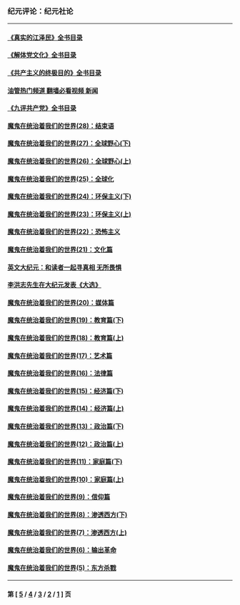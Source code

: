 ### 纪元评论：纪元社论
---
#### [《真实的江泽民》全书目录](../../pages/nsc422/n13721399.md?10240330) 
#### [《解体党文化》全书目录](../../pages/nsc422/n13721157.md?10240330) 
#### [《共产主义的终极目的》全书目录](../../pages/nsc422/n13721048.md?10240330) 
#### [油管热门频道 翻墙必看视频 新闻](ok?10240330)
#### [《九评共产党》全书目录](../../pages/nsc422/n13708085.md?10240330) 
#### [魔鬼在统治着我们的世界(28)：结束语](../../pages/nsc422/n10936246.md?10240330) 
#### [魔鬼在统治着我们的世界(27)：全球野心(下)](../../pages/nsc422/n10928319.md?10240330) 
#### [魔鬼在统治着我们的世界(26)：全球野心(上)](../../pages/nsc422/n10900318.md?10240330) 
#### [魔鬼在统治着我们的世界(25)：全球化](../../pages/nsc422/n10788205.md?10240330) 
#### [魔鬼在统治着我们的世界(24)：环保主义(下)](../../pages/nsc422/n10695307.md?10240330) 
#### [魔鬼在统治着我们的世界(23)：环保主义(上)](../../pages/nsc422/n10688613.md?10240330) 
#### [魔鬼在统治着我们的世界(22)：恐怖主义](../../pages/nsc422/n10614727.md?10240330) 
#### [魔鬼在统治着我们的世界(21)：文化篇](../../pages/nsc422/n10597706.md?10240330) 
#### [英文大纪元：和读者一起寻真相 无所畏惧](../../pages/nsc422/n12542027.md?10240330) 
#### [李洪志先生在大纪元发表《大选》](../../pages/nsc422/n12534746.md?10240330) 
#### [魔鬼在统治着我们的世界(20)：媒体篇](../../pages/nsc422/n10586579.md?10240330) 
#### [魔鬼在统治着我们的世界(19)：教育篇(下)](../../pages/nsc422/n10564808.md?10240330) 
#### [魔鬼在统治着我们的世界(18)：教育篇(上)](../../pages/nsc422/n10526970.md?10240330) 
#### [魔鬼在统治着我们的世界(17)：艺术篇](../../pages/nsc422/n10499093.md?10240330) 
#### [魔鬼在统治着我们的世界(16)：法律篇](../../pages/nsc422/n10485969.md?10240330) 
#### [魔鬼在统治着我们的世界(15)：经济篇(下)](../../pages/nsc422/n10469975.md?10240330) 
#### [魔鬼在统治着我们的世界(14)：经济篇(上)](../../pages/nsc422/n10457370.md?10240330) 
#### [魔鬼在统治着我们的世界(13)：政治篇(下)](../../pages/nsc422/n10448270.md?10240330) 
#### [魔鬼在统治着我们的世界(12)：政治篇(上)](../../pages/nsc422/n10444576.md?10240330) 
#### [魔鬼在统治着我们的世界(11)：家庭篇(下)](../../pages/nsc422/n10440961.md?10240330) 
#### [魔鬼在统治着我们的世界(10)：家庭篇(上)](../../pages/nsc422/n10435448.md?10240330) 
#### [魔鬼在统治着我们的世界(9)：信仰篇](../../pages/nsc422/n10432159.md?10240330) 
#### [魔鬼在统治着我们的世界(8)：渗透西方(下)](../../pages/nsc422/n10429603.md?10240330) 
#### [魔鬼在统治着我们的世界(7)：渗透西方(上)](../../pages/nsc422/n10426013.md?10240330) 
#### [魔鬼在统治着我们的世界(6)：输出革命](../../pages/nsc422/n10421536.md?10240330) 
#### [魔鬼在统治着我们的世界(5)：东方杀戮](../../pages/nsc422/n10417707.md?10240330) 

---
#### 第 [ [5](./5.md?10240330) / [4](./4.md?10240330) / [3](./3.md?10240330) / [2](./2.md?10240330) / [1](./1.md?10240330) ] 页
